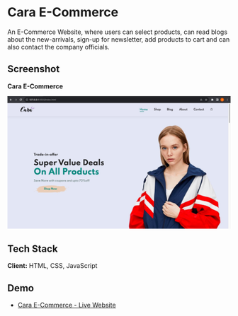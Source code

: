 # Cara E-Commerce

An E-Commerce Website, where users can select products, can read blogs about the new-arrivals, sign-up for newsletter, add products to cart and can also contact the company officials.

## Screenshot

**Cara E-Commerce**

![Cara E-Commerce](https://github.com/Abbeer-Lal-Debb/Cara-E-Commerce/blob/main/images/Cara%20E-Commerce%20ScreenShot.jpg)




## Tech Stack

**Client:**  HTML, CSS, JavaScript



## Demo

- [Cara E-Commerce - Live Website](https://cara-e-commerce-by-abbeer.netlify.app/)
